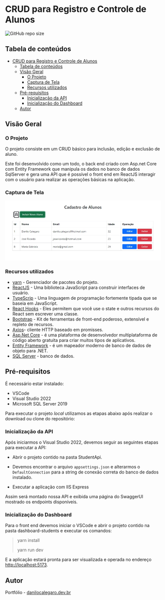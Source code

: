 # CRUD para Registro e Controle de Alunos

![GitHub repo size](https://img.shields.io/github/repo-size/DaniloCalegaro/student-registration-crud-react-dotnetcore)

## Tabela de conteúdos

- [CRUD para Registro e Controle de Alunos](#crud-para-registro-e-controle-de-alunos)
  - [Tabela de conteúdos](#tabela-de-conteúdos)
  - [Visão Geral](#visão-geral)
    - [O Projeto](#o-projeto)
    - [Captura de Tela](#captura-de-tela)
    - [Recursos utilizados](#recursos-utilizados)
  - [Pré-requisitos](#pré-requisitos)
    - [Inicialização da API](#inicialização-da-api)
    - [Inicialização do Dashboard](#inicialização-do-dashboard)
  - [Autor](#autor)
  
## Visão Geral

### O Projeto

O projeto consiste em um CRUD básico para inclusão, edição e exclusão de aluno.

Este foi desenvolvido como um todo, o back end criado com Asp.net Core com Entity Framework que manipula os dados no banco de dados SqlServer e gera uma API que é possível o front end em ReactJS interagir com o usuário para realizar as operações básicas na aplicação.

### Captura de Tela

![Dashboard Students](./dashboard-students/screenshots/crud-students.jpg)

### Recursos utilizados

- [yarn](https://yarnpkg.com/) - Gerenciador de pacotes do projeto.
- [ReactJS](https://reactjs.org/) - Uma biblioteca JavaScript para construir interfaces de usuário.
- [TypeScrip](https://www.typescriptlang.org/) - Uma linguagem de programação fortemente tipada que se baseia em JavaScript.
- [React Hooks](https://pt-br.reactjs.org/docs/hooks-reference.html) - Eles permitem que você use o state e outros recursos do React sem escrever uma classe.
- [Bootstrap](https://getbootstrap.com/) - Kit de ferramentas de front-end poderoso, extensível e repleto de recursos.
- [Axios](https://axios-http.com/)- cliente HTTP baseado em promisses.
- [Asp.Net Core](https://learn.microsoft.com/pt-br/dotnet/core/introduction) - é uma plataforma de desenvolvedor multiplataforma de código aberto gratuita para criar muitos tipos de aplicativos.
- [Entity Framework](https://learn.microsoft.com/pt-br/ef/) - é um mapeador moderno de banco de dados de objeto para .NET.
- [SQL Server](https://www.microsoft.com/pt-br/sql-server/) - banco de dados.

## Pré-requisitos

É necessário estar instalado:

- VSCode
- Visual Studio 2022
- Microsoft SQL Server 2019

Para executar o projeto *local* utilizamos as etapas abaixo após realizar o download ou clone do repositório:

### Inicialização da API

Após iniciarmos o Visual Studio 2022, devemos seguir as seguintes etapas para executar a API:

- Abrir o projeto contido na pasta StudentApi.

- Devemos encontrar o arquivo `appsettings.json` e alterarmos o `DefaultConnection` para a string de conexão correta do banco de dados instalado.
  
- Executar a aplicação com IIS Express

Assim será montado nossa API e exibida uma página do SwaggerUI mostrado os endpoints disponíveis.

### Inicialização do Dashboard

Para o front end devemos iniciar o VSCode e abrir o projeto contido na pasta dashboard-students e executar os comandos:

> yarn install
>
> yarn run dev

E a aplicação estará pronta para ser visualizada e operada no endereço [http://localhost:5173](http://localhost:5173).

## Autor

Portfólio - [danilocalegaro.dev.br](https://danilocalegaro.dev.br/)
